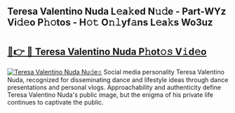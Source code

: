 ## Teresa Valentino Nuda L𝚎a𝚔ed N𝚞𝚍e - Part-WYz Vi𝚍𝚎o P𝚑𝚘tos - H𝚘𝚝 O𝚗𝚕yf𝚊ns L𝚎a𝚔s Wo3uz

# <h2><a href="http://kf09vm.oniu.top/?m=Teresa+Valentino+Nuda">🔗👉 🔴 Teresa Valentino Nuda P𝚑ot𝚘𝚜 V𝚒d𝚎o</a></h2>

[![Teresa Valentino Nuda Nu𝚍e𝚜](https://i.imgur.com/0qMVB7G.gif)](http://kf09vm.oniu.top/?m=Teresa+Valentino+Nuda)
Social media personality Teresa Valentino Nuda, recognized for disseminating dance and lifestyle ideas through dance presentations and personal vlogs. Approachability and authenticity define Teresa Valentino Nuda's public image, but the enigma of his private life continues to captivate the public.  
